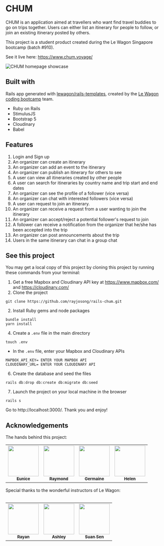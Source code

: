 # CHUM
CHUM is an application aimed at travellers who want find travel buddies to go on trips together. Users can either list an itinerary for people to follow, or join an existing itinerary posted by others.

This project is a student product created during the Le Wagon Singapore bootcamp (batch #910).

See it live here: https://www.chum.voyage/

![CHUM homepage showcase](app/assets/gifs/homepage.gif)

## Built with
Rails app generated with [lewagon/rails-templates](https://github.com/lewagon/rails-templates), created by the [Le Wagon coding bootcamp](https://www.lewagon.com) team.
* Ruby on Rails
* StimulusJS
* Bootstrap 5
* Cloudinary
* Babel

## Features
1. Login and Sign up
2. An organizer can create an itinerary
3. An organizer can add an event to the itinerary
4. An organizer can publish an itinerary for others to see
5. A user can view all itineraries created by other people
6. A user can search for itineraries by country name and trip start and end dates
7. An organizer can see the profile of a follower (vice versa)
8. An organizer can chat with interested followers (vice versa)
9. A user can request to join an itinerary.
10. An organizer can receive a request from a user wanting to join the itinerary
11. An organizer can accept/reject a potential follower's request to join
12. A follower can receive a notification from the organizer that he/she has been accepted into the trip
13. An organizer can post announcements about the trip
14. Users in the same itinerary can chat in a group chat

## See this project
You may get a local copy of this project by cloning this project by running these commands from your terminal:
1. Get a free Mapbox and Cloudinary API key at https://www.mapbox.com/ and https://cloudinary.com/
2. Clone the project
```
git clone https://github.com/rayjosong/rails-chum.git
```
2. Install Ruby gems and node packages
```
bundle install
yarn install
```
4. Create a `.env` file in the main directory
```
touch .env
```
* In the `.env` file, enter your Mapbox and Cloudinary APIs
```
MAPBOX_API_KEY= ENTER YOUR MAPBOX API
CLOUDINARY_URL= ENTER YOUR CLOUDINARY API
```
6. Create the database and seed the files
```
rails db:drop db:create db:migrate db:seed
```
7. Launch the project on your local machine in the browser
```
rails s
```
Go to http://localhost:3000/. Thank you and enjoy!

## Acknowledgements
The hands behind this project:
<table>
  <tr>
    <td align="center"><a href="https://github.com/ecyl"><img src="https://avatars.githubusercontent.com/ecyl" width="100px;" alt=""/><br /><sub><b>Eunice</b></sub></a></td>
    <td align="center"><a href="https://github.com/rayjosong"><img src="https://avatars.githubusercontent.com/rayjosong" width="100px;" alt=""/><br /><sub><b>Raymond</b></sub></a></td>
    <td align="center"><a href="https://github.com/germainewongg"><img src="https://avatars.githubusercontent.com/germainewongg" width="100px;" alt=""/><br /><sub><b>Germaine</b></sub></a></td>
    <td align="center"><a href="https://github.com/helen-tan"><img src="https://avatars.githubusercontent.com/helen-tan" width="100px;" alt=""/><br /><sub><b>Helen</b></sub></a></td>
  </tr>
 <table>

   Special thanks to the wonderful instructors of Le Wagon:

 <table>
  <tr>
    <td align="center"><a href="https://github.com/rayancastro"><img src="https://avatars.githubusercontent.com/rayancastro" width="100px;" alt=""/><br /><sub><b>Rayan</b></sub></a></td>
    <td align="center"><a href="https://github.com/AshIgnYeo"><img src="https://avatars.githubusercontent.com/AshIgnYeo" width="100px;" alt=""/><br /><sub><b>Ashley</b></sub></a></td>
    <td align="center"><a href="https://github.com/suansen"><img src="https://avatars.githubusercontent.com/suansen" width="100px;" alt=""/><br /><sub><b>Suan Sen</b></sub></a></td>
  </tr>
 <table>
